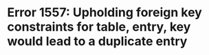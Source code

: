 # Error 1557: Upholding foreign key constraints for table, entry, key would lead to a duplicate entry

